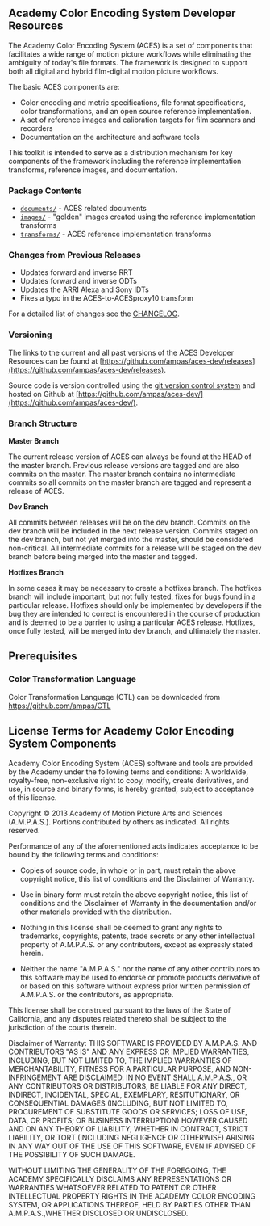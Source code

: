 ## Academy Color Encoding System Developer Resources ##

The Academy Color Encoding System (ACES) is a set of components that facilitates
a wide range of motion picture workflows while eliminating the ambiguity of
today's file formats. The framework is designed to support both all digital and
hybrid film-digital motion picture workflows.

The basic ACES components are:

* Color encoding and metric specifications, file format specifications, color
transformations, and an open source reference implementation. 
* A set of reference images and calibration targets for film scanners and
recorders 
* Documentation on the architecture and software tools

This toolkit is intended to serve as a distribution mechanism for key components
of the framework including the reference implementation transforms, reference
images, and documentation.

### Package Contents ###
 
* [`documents/`](./documents) - ACES related documents 
* [`images/`](./images) - "golden" images created using the reference implementation transforms
* [`transforms/`](./transforms) - ACES reference implementation transforms

### Changes from Previous Releases ###

*  Updates forward and inverse RRT
*  Updates forward and inverse ODTs
*  Updates the ARRI Alexa and Sony IDTs
*  Fixes a typo in the ACES-to-ACESproxy10 transform

For a detailed list of changes see the [CHANGELOG](../CHANGELOG.md).

### Versioning ###
 
The links to the current and all past versions of the ACES Developer Resources
can be found at [https://github.com/ampas/aces-dev/releases](https://github.com/ampas/aces-dev/releases).  

Source code is version controlled using the [git version control system](http://git-scm.com/) and hosted on Github at [https://github.com/ampas/aces-dev/](https://github.com/ampas/aces-dev/).

### Branch Structure ###

__Master Branch__
 
The current release version of ACES can always be found at the HEAD of the
master branch.  Previous release versions are tagged and are also commits on the
master.  The master branch contains no intermediate commits so all commits on
the master branch are tagged and represent a release of ACES.

__Dev Branch__
 
All commits between releases will be on the dev branch. Commits on the dev
branch will be included in the next release version. Commits staged on the dev
branch, but not yet merged into the master, should be considered non-critical. 
All intermediate commits for a release will be staged on the dev branch before
being merged into the master and tagged.

__Hotfixes Branch__
 
In some cases it may be necessary to create a hotfixes branch.  The hotfixes
branch will include important, but not fully tested, fixes for bugs found in a
particular release.
Hotfixes should only be implemented by developers if the bug they are intended
to correct is encountered in the course of production and is deemed to be a
barrier to using a particular ACES release.  Hotfixes, once fully tested, will
be merged into dev branch, and ultimately the master.    

## Prerequisites ##

### Color Transformation Language ###

Color Transformation Language (CTL) can be downloaded from
https://github.com/ampas/CTL

## License Terms for Academy Color Encoding System Components ##

Academy Color Encoding System (ACES) software and tools are provided by the
Academy under the following terms and conditions: A worldwide, royalty-free,
non-exclusive right to copy, modify, create derivatives, and use, in source and
binary forms, is hereby granted, subject to acceptance of this license.

Copyright © 2013 Academy of Motion Picture Arts and Sciences (A.M.P.A.S.).
Portions contributed by others as indicated. All rights reserved.

Performance of any of the aforementioned acts indicates acceptance to be bound
by the following terms and conditions:

* Copies of source code, in whole or in part, must retain the above copyright
notice, this list of conditions and the Disclaimer of Warranty.

* Use in binary form must retain the above copyright notice, this list of
conditions and the Disclaimer of Warranty in the documentation and/or other
materials provided with the distribution.

* Nothing in this license shall be deemed to grant any rights to trademarks,
copyrights, patents, trade secrets or any other intellectual property of
A.M.P.A.S. or any contributors, except as expressly stated herein.

* Neither the name "A.M.P.A.S." nor the name of any other contributors to this
software may be used to endorse or promote products derivative of or based on
this software without express prior written permission of A.M.P.A.S. or the
contributors, as appropriate.

This license shall be construed pursuant to the laws of the State of
California, and any disputes related thereto shall be subject to the
jurisdiction of the courts therein.

Disclaimer of Warranty: THIS SOFTWARE IS PROVIDED BY A.M.P.A.S. AND CONTRIBUTORS
"AS IS" AND ANY EXPRESS OR IMPLIED WARRANTIES, INCLUDING, BUT NOT LIMITED TO,
THE IMPLIED WARRANTIES OF MERCHANTABILITY, FITNESS FOR A PARTICULAR PURPOSE, AND
NON-INFRINGEMENT ARE DISCLAIMED. IN NO EVENT SHALL A.M.P.A.S., OR ANY
CONTRIBUTORS OR DISTRIBUTORS, BE LIABLE FOR ANY DIRECT, INDIRECT, INCIDENTAL,
SPECIAL, EXEMPLARY, RESITUTIONARY, OR CONSEQUENTIAL DAMAGES (INCLUDING, BUT NOT
LIMITED TO, PROCUREMENT OF SUBSTITUTE GOODS OR SERVICES; LOSS OF USE, DATA, OR
PROFITS; OR BUSINESS INTERRUPTION) HOWEVER CAUSED AND ON ANY THEORY OF
LIABILITY, WHETHER IN CONTRACT, STRICT LIABILITY, OR TORT (INCLUDING NEGLIGENCE
OR OTHERWISE) ARISING IN ANY WAY OUT OF THE USE OF THIS SOFTWARE, EVEN IF
ADVISED OF THE POSSIBILITY OF SUCH DAMAGE.

WITHOUT LIMITING THE GENERALITY OF THE FOREGOING, THE ACADEMY SPECIFICALLY
DISCLAIMS ANY REPRESENTATIONS OR WARRANTIES WHATSOEVER RELATED TO PATENT OR
OTHER INTELLECTUAL PROPERTY RIGHTS IN THE ACADEMY COLOR ENCODING SYSTEM, OR
APPLICATIONS THEREOF, HELD BY PARTIES OTHER THAN A.M.P.A.S.,WHETHER DISCLOSED OR
UNDISCLOSED.

